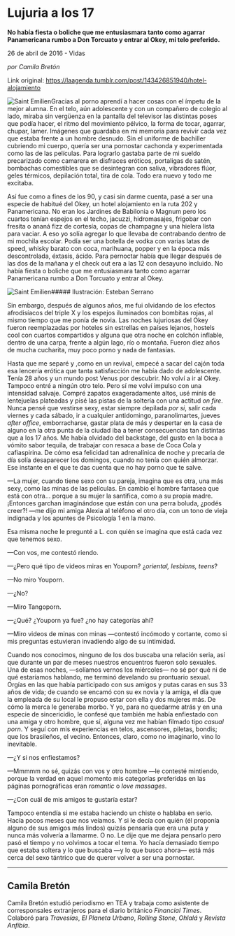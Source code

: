 # Lujuria a los 17

**No había  fiesta o boliche que me entusiasmara tanto como agarrar Panamericana rumbo a  Don Torcuato y entrar al Okey, mi telo preferido.**

26 de abril de 2016 - Vidas

_por Camila Bretón_

Link original: https://laagenda.tumblr.com/post/143426851940/hotel-alojamiento

![Saint Emilien](https://64.media.tumblr.com/f291669f8b828c25468cef423d8217e3/tumblr_inline_pjzvrh87AE1t6q87u_500.jpg)Gracias al porno aprendí a hacer cosas con el ímpetu de la mejor alumna. En el telo, aún adolescente y con un compañero de colegio al lado, miraba sin vergüenza en la pantalla del televisor las distintas poses que podía hacer, el ritmo del movimiento pélvico, la forma de tocar, agarrar, chupar, lamer. Imágenes que guardaba en mi memoria para revivir cada vez que estaba frente a un hombre desnudo. Sin el uniforme de bachiller cubriendo mi cuerpo, quería ser una pornostar cachonda y experimentada como las de las películas. Para lograrlo gastaba parte de mi sueldo precarizado como camarera en disfraces eróticos, portaligas de satén, bombachas comestibles que se desintegran con saliva, vibradores flúor, geles térmicos, depilación total, tira de cola. Todo era nuevo y todo me excitaba.


Así fue como a fines de los 90, y casi sin darme cuenta, pasé a ser una especie de habitué del Okey, un hotel alojamiento en la ruta 202 y Panamericana. No eran los Jardines de Babilonia o Magnum pero los cuartos tenían espejos en el techo, jacuzzi, hidromasajes, frigobar con fresita o ananá fizz de cortesía, copas de champagne y una hielera lista para vaciar. A eso yo solía agregar lo que llevaba de contrabando dentro de mi mochila escolar. Podía ser una botella de vodka con varias latas de speed, whisky barato con coca, marihuana, popper y en la época más descontrolada, éxtasis, ácido. Para pernoctar había que llegar después de las dos de la mañana y el check out era a las 12 con desayuno incluido. No había fiesta o boliche que me entusiasmara tanto como agarrar Panamericana rumbo a Don Torcuato y entrar al Okey.


![Saint Emilien](https://64.media.tumblr.com/f291669f8b828c25468cef423d8217e3/tumblr_inline_pjzvrh87AE1t6q87u_500.jpg)##### Ilustración: Esteban Serrano

Sin embargo, después de algunos años, me fui olvidando de los efectos afrodisíacos del triple X y los espejos iluminados con bombitas rojas, al mismo tiempo que me ponía de novia. Las noches lujuriosas del Okey fueron reemplazadas por hoteles sin estrellas en países lejanos, hostels cool con cuartos compartidos y alguna que otra noche en colchón inflable, dentro de una carpa, frente a algún lago, río o montaña. Fueron diez años de mucha cucharita, muy poco porno y nada de fantasías. 


Hasta que me separé y ,como en un revival, empecé a sacar del cajón toda esa lencería erótica que tanta satisfacción me había dado de adolescente. Tenía 28 años y un mundo post Venus por descubrir. No volví a ir al Okey. Tampoco entré a ningún otro telo. Pero sí me volví impulso con una intensidad salvaje. Compré zapatos exageradamente altos, usé minis de lentejuelas plateadas y pisé las pistas de la soltería con una actitud *on fire*. Nunca pensé que vestirse sexy, estar siempre depilada *por si*, salir cada viernes y cada sábado, ir a cualquier antidomingo, paranolimartes, jueves *after office*, emborracharse, gastar plata de más y despertar en la casa de alguno en la otra punta de la ciudad iba a tener consecuencias tan distintas que a los 17 años. Me había olvidado del backstage, del gusto en la boca a vómito sabor tequila, de trabajar con resaca a base de Coca Cola y cafiaspirina. De cómo esa felicidad tan adrenalínica de noche y precaria de día solía desaparecer los domingos, cuando no tenía con quién almorzar. Ese instante en el que te das cuenta que no hay porno que te salve. 


—La mujer, cuando tiene sexo con su pareja, imagina que es otra, una más sexy, como las minas de las películas. En cambio el hombre fantasea que está con otra… porque a su mujer la santifica, como a su propia madre. ¡Entonces garchan imaginándose que están con una perra boluda, ¿podés creer?! —me dijo mi amiga Alexia al teléfono el otro día, con un tono de vieja indignada y los apuntes de Psicología 1 en la mano. 

Esa misma noche le pregunté a L. con quién se imagina que está cada vez que tenemos sexo.   

—Con vos, me contestó riendo.   

—¿Pero qué tipo de videos miras en Youporn? ¿*oriental, lesbians, teens*?  

—No miro Youporn.  

—¿No?  

—Miro Tangoporn.  
 
—¿Qué? ¿Youporn ya fue? ¿no hay categorías ahí?   

—Miro videos de minas con minas —contestó incómodo y cortante, como si mis preguntas estuvieran invadiendo algo de su intimidad.

Cuando nos conocimos, ninguno de los dos buscaba una relación seria, así que durante un par de meses nuestros encuentros fueron solo sexuales. Una de esas noches, —solíamos vernos los miércoles— no sé por qué ni de qué estaríamos hablando, me terminó develando su prontuario sexual. Orgías en las que había participado con sus amigos y putas caras en sus 33 años de vida; de cuando se encamó con su ex novia y la amiga, el día que la empleada de su local le propuso estar con ella y dos mujeres más. De cómo la merca le generaba morbo. Y yo, para no quedarme atrás y en una especie de sincericidio, le confesé que también me había enfiestado con una amiga y otro hombre, que sí, alguna vez me habían filmado tipo *casual porn*. Y seguí con mis experiencias en telos, ascensores, piletas, bondis; que los brasileños, el vecino. Entonces, claro, como no imaginarlo, vino lo inevitable.

—¿Y si nos enfiestamos?  

—Mmmmm no sé, quizás con vos y otro hombre —le contesté mintiendo, porque la verdad en aquel momento mis categorías preferidas en las páginas pornográficas eran *romantic* o *love massages*.   

—¿Con cuál de mis amigos te gustaría estar? 

Tampoco entendía si me estaba haciendo un chiste o hablaba en serio. Hacía pocos meses que nos veíamos. Y si le decía con quién (él proponía alguno de sus amigos más lindos) quizás pensaría que era una puta y nunca más volvería a llamarme. O no. Le dije que me dejara pensarlo pero pasó el tiempo y no volvimos a tocar el tema. Yo hacía demasiado tiempo que estaba soltera y lo que buscaba —y lo que busco ahora— está más cerca del sexo tántrico que de querer volver a ser una pornostar.




---

 Camila Bretón
--------------

 Camila Bretón estudió periodismo en TEA y trabaja como asistente de corresponsales extranjeros para el diario británico *Financial Times*. Colaboró para *Travesías*, *El Planeta Urbano*, *Rolling Stone*, *Ohlalá* y *Revista Anfibia*.


